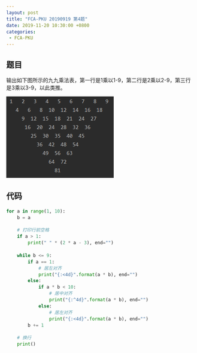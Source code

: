 ```yaml
---
layout: post
title: "FCA-PKU 20190919 第4题"
date: 2019-11-20 10:30:00 +0800
categories: 
 - FCA-PKU
---
```


## 题目

输出如下图所示的九九乘法表，第一行是1乘以1-9，第二行是2乘以2-9，第三行是3乘以3-9，以此类推。

<!-- more -->

![1](/assets/images/FCA-PKU/1.png)

## 代码

```python
for a in range(1, 10):
    b = a

    # 打印行前空格
    if a > 1:
        print(" " * (2 * a - 3), end="")

    while b <= 9:
        if a == 1:
            # 居左对齐
            print("{:<4d}".format(a * b), end="")
        else:
            if a * b < 10:
                # 居中对齐
                print("{:^4d}".format(a * b), end="")
            else:
                # 居左对齐
                print("{:<4d}".format(a * b), end="")
        b += 1

    # 换行
    print()
```

